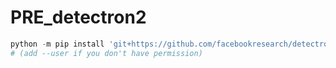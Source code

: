 # PRE_detectron2

```python
python -m pip install 'git+https://github.com/facebookresearch/detectron2.git'
# (add --user if you don't have permission)
```
